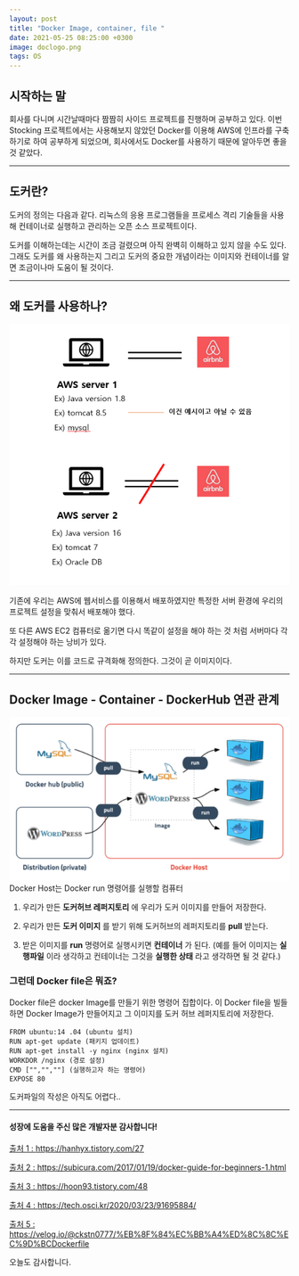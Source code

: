 ```yaml
---
layout: post
title: "Docker Image, container, file "
date: 2021-05-25 08:25:00 +0300
image: doclogo.png
tags: OS
---
```

 
## 시작하는 말  

회사를 다니며 시간날때마다 짬짬히 사이드 프로젝트를 진행하며 공부하고 있다. 이번 Stocking 프로젝트에서는 사용해보지 않았던 Docker를 이용해 AWS에 인프라를 구축하기로 하여 공부하게 되었으며, 회사에서도 Docker를 사용하기 때문에 알아두면 좋을 것 같았다.

***

## 도커란?  

도커의 정의는 다음과 같다. 리눅스의 응용 프로그램들을 프로세스 격리 기술들을 사용해 컨테이너로 실행하고 관리하는 오픈 소스 프로젝트이다.  

도커를 이해하는데는 시간이 조금 걸렸으며 아직 완벽히 이해하고 있지 않을 수도 있다. 그래도 도커를 왜 사용하는지 그리고 도커의 중요한 개념이라는 이미지와 컨테이너를 알면 조금이나마 도움이 될 것이다.

***

## 왜 도커를 사용하나?  

![doc1](/images/doc1.PNG)  

기존에 우리는 AWS에 웹서비스를 이용해서 배포하였지만 특정한 서버 환경에 우리의 프로젝트 설정을 맞춰서 배포해야 했다.  

또 다른 AWS EC2 컴퓨터로 옮기면 다시 똑같이 설정을 해야 하는 것 처럼 서버마다 각각 설정해야 하는 낭비가 있다.  

하지만 도커는 이를 코드로 규격화해 정의한다. 그것이 곧 이미지이다.  

***

## Docker Image - Container - DockerHub 연관 관계  

![doc2](/images/doc2.PNG)  
Docker Host는 Docker run 명령어를 실행할 컴퓨터

1. 우리가 만든 __도커허브 레퍼지토리__ 에 우리가 도커 이미지를 만들어 저장한다.  

2. 우리가 만든 __도커 이미지__ 를 받기 위해 도커허브의 레퍼지토리를 __pull__ 받는다.  

3. 받은 이미지를 __run__ 명령어로 실행시키면 __컨테이너__ 가 된다.
(예를 들어 이미지는 __실행파일__ 이라 생각하고 컨테이너는 그것을 __실행한 상태__ 라고 생각하면 될 것 같다.)  


### 그런데 Docker file은 뭐죠?  

Docker file은 docker Image를 만들기 위한 명령어 집합이다.
이 Docker file을 빌들하면 Docker Image가 만들어지고 그 이미지를 도커 허브 레퍼지토리에 저장한다.  

```
FROM ubuntu:14 .04 (ubuntu 설치)  
RUN apt-get update (패키지 업데이트)  
RUN apt-get install -y nginx (nginx 설치)  
WORKDOR /nginx (경로 설정)  
CMD ["","",""] (실행하고자 하는 명령어)  
EXPOSE 80  
```

도커파일의 작성은 아직도 어렵다..  

***

#### 성장에 도움을 주신 많은 개발자분 감사합니다!

[출처 1 : ](https://hanhyx.tistory.com/27) https://hanhyx.tistory.com/27  

[출처 2 : ](https://subicura.com/2017/01/19/docker-guide-for-beginners-1.html) https://subicura.com/2017/01/19/docker-guide-for-beginners-1.html  
  
[출처 3 : ](https://hoon93.tistory.com/48) https://hoon93.tistory.com/48  

[출처 4 : ](https://tech.osci.kr/2020/03/23/91695884/) https://tech.osci.kr/2020/03/23/91695884/  

[출처 5 : ](https://velog.io/@ckstn0777/%EB%8F%84%EC%BB%A4%ED%8C%8C%EC%9D%BCDockerfile) https://velog.io/@ckstn0777/%EB%8F%84%EC%BB%A4%ED%8C%8C%EC%9D%BCDockerfile  

오늘도 감사합니다.  
